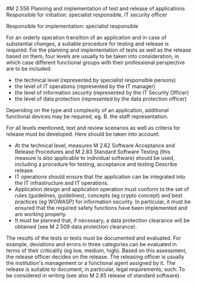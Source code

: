#M 2.556 Planning and implementation of test and release of applications
Responsible for initiation: specialist responsible, IT security officer

Responsible for implementation: specialist responsible

For an orderly operation transition of an application and in case of substantial changes, a suitable procedure for testing and release is required. For the planning and implementation of tests as well as the release based on them, four levels are usually to be taken into consideration, in which case different functional groups with their professional perspective are to be included:

* the technical level (represented by specialist responsible persons)
* the level of IT operations (represented by the IT manager)
* the level of information security (represented by the IT Security Officer)
* the level of data protection (represented by the data protection officer)


Depending on the type and complexity of an application, additional functional devices may be required, eg. B. the staff representation.

For all levels mentioned, text and review scenarios as well as criteria for release must be developed. Here should be taken into account:

* At the technical level, measures M 2.62 Software Acceptance and Release Procedures and M 2.83 Standard Software Testing (this measure is also applicable to individual software) should be used, including a procedure for testing, acceptance and testing Describe release.
* IT operations should ensure that the application can be integrated into the IT infrastructure and IT operations.
* Application design and application operation must conform to the set of rules (guidelines, guidelines), concepts (eg crypto concept) and best practices (eg WOWASP) for information security. In particular, it must be ensured that the required safety functions have been implemented and are working properly.
* It must be planned that, if necessary, a data protection clearance will be obtained (see M 2.509 data protection clearance).


The results of the tests or tests must be documented and evaluated. For example, deviations and errors in three categories can be evaluated in terms of their criticality (eg low, medium, high). Based on this assessment, the release officer decides on the release. The releasing officer is usually the institution's management or a functional agent assigned by it. The release is suitable to document, in particular, legal requirements, such. To be considered in writing (see also M 2.85 release of standard software).



